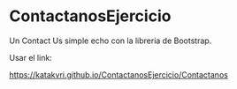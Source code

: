 # ContactanosEjercicio

Un Contact Us simple echo con la libreria de Bootstrap.

Usar el link: 

https://katakvri.github.io/ContactanosEjercicio/Contactanos

